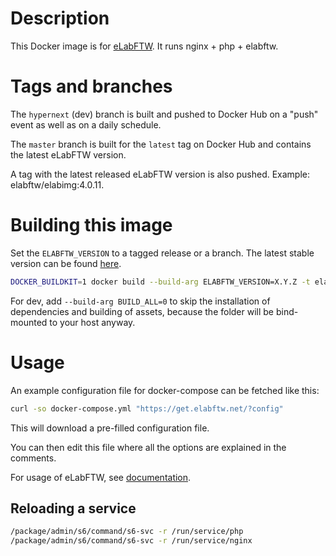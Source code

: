 # Description

This Docker image is for [eLabFTW](https://www.elabftw.net). It runs nginx + php + elabftw.

# Tags and branches

The `hypernext` (dev) branch is built and pushed to Docker Hub on a "push" event as well as on a daily schedule.

The `master` branch is built for the `latest` tag on Docker Hub and contains the latest eLabFTW version.

A tag with the latest released eLabFTW version is also pushed. Example: elabftw/elabimg:4.0.11.

# Building this image

Set the `ELABFTW_VERSION` to a tagged release or a branch. The latest stable version can be found [here](https://github.com/elabftw/elabftw/releases/latest).

~~~bash
DOCKER_BUILDKIT=1 docker build --build-arg ELABFTW_VERSION=X.Y.Z -t elabftw/elabimg:X.Y.Z .
~~~

For dev, add `--build-arg BUILD_ALL=0` to skip the installation of dependencies and building of assets, because the folder will be bind-mounted to your host anyway.

# Usage

An example configuration file for docker-compose can be fetched like this:

~~~bash
curl -so docker-compose.yml "https://get.elabftw.net/?config"
~~~

This will download a pre-filled configuration file.

You can then edit this file where all the options are explained in the comments.

For usage of eLabFTW, see [documentation](https://doc.elabftw.net).

## Reloading a service

~~~bash
/package/admin/s6/command/s6-svc -r /run/service/php
/package/admin/s6/command/s6-svc -r /run/service/nginx
~~~
